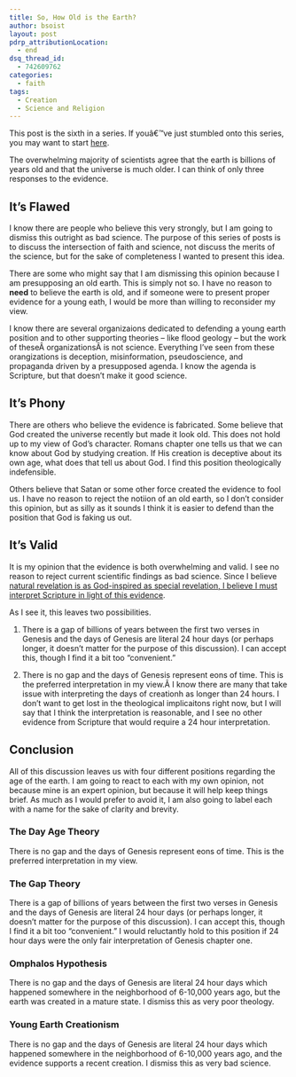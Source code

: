 ```yaml
---
title: So, How Old is the Earth?
author: bsoist
layout: post
pdrp_attributionLocation:
  - end
dsq_thread_id:
  - 742609762
categories:
  - faith
tags:
  - Creation
  - Science and Religion
---
```

This post is the sixth in a series. If youâ€™ve just stumbled onto this series, you may want to start [here][1].

The overwhelming majority of scientists agree that the earth is billions of years old and that the universe is much older. I can think of only three responses to the evidence.

## It&#8217;s Flawed

I know there are people who believe this very strongly, but I am going to dismiss this outright as bad science. The purpose of this series of posts is to discuss the intersection of faith and science, not discuss the merits of the science, but for the sake of completeness I wanted to present this idea.

There are some who might say that I am dismissing this opinion because I am presupposing an old earth. This is simply not so. I have no reason to **need** to believe the earth is old, and if someone were to present proper evidence for a young eath, I would be more than willing to reconsider my view.

I know there are several organizaions dedicated to defending a young earth position and to other supporting theories &#8211; like flood geology &#8211; but the work of theseÂ organizationsÂ is not science. Everything I&#8217;ve seen from these orangizations is deception, misinformation, pseudoscience, and propaganda driven by a presupposed agenda. I know the agenda is Scripture, but that doesn&#8217;t make it good science.

## It&#8217;s Phony

There are others who believe the evidence is fabricated. Some believe that God created the universe recently but made it look old. This does not hold up to my view of God&#8217;s character. Romans chapter one tells us that we can know about God by studying creation. If His creation is deceptive about its own age, what does that tell us about God. I find this position theologically indefensible.

Others believe that Satan or some other force created the evidence to fool us. I have no reason to reject the notiion of an old earth, so I don&#8217;t consider this opinion, but as silly as it sounds I think it is easier to defend than the position that God is faking us out.

## It&#8217;s Valid

It is my opinion that the evidence is both overwhelming and valid. I see no reason to reject current scientific findings as bad science. Since I believe [natural revelation is as God-inspired as special revelation, I believe I must interpret Scripture in light of this evidence][2].

As I see it, this leaves two possibilities.

1. There is a gap of billions of years between the first two verses in Genesis and the days of Genesis are literal 24 hour days (or perhaps longer, it doesn&#8217;t matter for the purpose of this discussion). I can accept this, though I find it a bit too &#8220;convenient.&#8221;

2. There is no gap and the days of Genesis represent eons of time. This is the preferred interpretation in my view.Â I know there are many that take issue with interpreting the days of creationh as longer than 24 hours. I don&#8217;t want to get lost in the theological implicaitons right now, but I will say that I think the interpretation is reasonable, and I see no other evidence from Scripture that would require a 24 hour interpretation.

## Conclusion

All of this discussion leaves us with four different positions regarding the age of the earth. I am going to react to each with my own opinion, not because mine is an expert opinion, but because it will help keep things brief. As much as I would prefer to avoid it, I am also going to label each with a name for the sake of clarity and brevity.

### The Day Age Theory

There is no gap and the days of Genesis represent eons of time. This is the preferred interpretation in my view.

### The Gap Theory

There is a gap of billions of years between the first two verses in Genesis and the days of Genesis are literal 24 hour days (or perhaps longer, it doesn&#8217;t matter for the purpose of this discussion). I can accept this, though I find it a bit too &#8220;convenient.&#8221; I would reluctantly hold to this position if 24 hour days were the only fair interpretation of Genesis chapter one.

### Omphalos Hypothesis

There is no gap and the days of Genesis are literal 24 hour days which happened somewhere in the neighborhood of 6-10,000 years ago, but the earth was created in a mature state. I dismiss this as very poor theology.

### Young Earth Creationism

There is no gap and the days of Genesis are literal 24 hour days which happened somewhere in the neighborhood of 6-10,000 years ago, and the evidence supports a recent creation. I dismiss this as very bad science.

 [1]: http://whsjr.soistmann.com/oped/category/faith/science-and-religion/creation-evolutoin/
 [2]: http://whsjr.soistmann.com/oped/2012/05/23/special-revelation-vs-natural-revelation/
